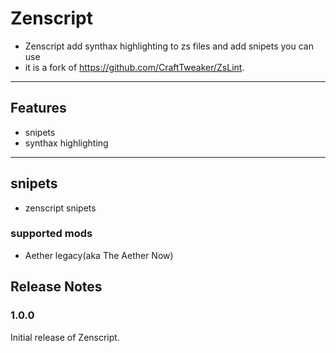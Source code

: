 # Zenscript

- Zenscript add synthax highlighting to zs files and add snipets you can use
- it is a fork of https://github.com/CraftTweaker/ZsLint.

-----------------------------

## Features

- snipets
- synthax highlighting

-----------------------------

## snipets

- zenscript snipets

### supported mods

- Aether legacy(aka The Aether Now)

## Release Notes

### 1.0.0

Initial release of Zenscript.
